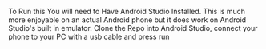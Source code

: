 To Run this You will need to Have Android Studio Installed.
This is much more enjoyable on an actual Android phone but it does work on Android Studio's built in emulator.
Clone the Repo into Android Studio, connect your phone to your PC with a usb cable and press run
